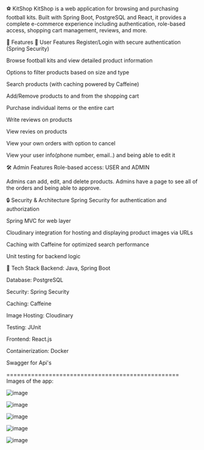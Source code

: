 ⚽ KitShop
KitShop is a web application for browsing and purchasing football kits. Built with Spring Boot, PostgreSQL and React, it provides a complete e-commerce experience including authentication, role-based access, shopping cart management, reviews, and more.

🚀 Features
🛒 User Features
Register/Login with secure authentication (Spring Security)

Browse football kits and view detailed product information

Options to filter products based on size and type

Search products (with caching powered by Caffeine)

Add/Remove products to and from the shopping cart

Purchase individual items or the entire cart

Write reviews on products

View revies on products

View your own orders with option to cancel

View your user info(phone number, email..) and being able to edit it

🛠️ Admin Features
Role-based access: USER and ADMIN

Admins can add, edit, and delete products.
Admins have a page to see all of the orders and being able to approve.

🔒 Security & Architecture
Spring Security for authentication and authorization

Spring MVC for web layer

Cloudinary integration for hosting and displaying product images via URLs

Caching with Caffeine for optimized search performance

Unit testing for backend logic

🧰 Tech Stack
Backend: Java, Spring Boot

Database: PostgreSQL

Security: Spring Security

Caching: Caffeine

Image Hosting: Cloudinary

Testing: JUnit

Frontend: React.js 

Containerization: Docker

Swagger for Api's


=================================================
Images of the app:


![image](https://github.com/user-attachments/assets/9e6014ad-9e3a-406d-a67d-2bba025371c2)

![image](https://github.com/user-attachments/assets/107b27dd-2598-4e78-8c84-df3f90e9d809)

![image](https://github.com/user-attachments/assets/44e14b31-7650-4b09-a3af-368adca75050)

![image](https://github.com/user-attachments/assets/624fa007-55e6-45fc-adaf-7a9bd45cdc74)

![image](https://github.com/user-attachments/assets/6a61ae31-e3db-416a-8775-cb3d4e45f337)



